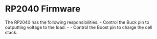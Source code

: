 # RP2040 Firmware
The RP2040 has the following responsibilities.
    - Control the Buck pin to outputting voltage to the load.
        - 
    - Control the Boost pin to charge the cell stack.
